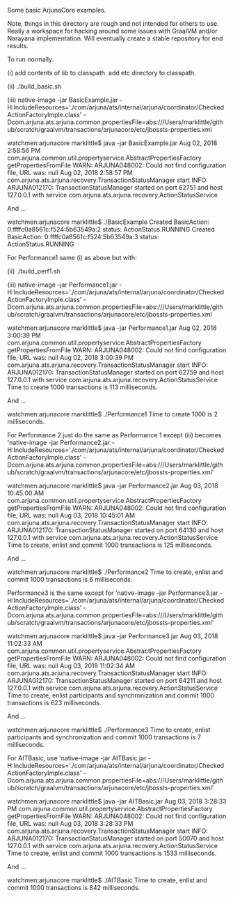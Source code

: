 Some basic ArjunaCore examples.

Note, things in this directory are rough and not intended for others to use. Really a workspace for hacking around some issues with GraalVM and/or Narayana implementation. Will eventually create a stable repository for end results.

To run normally:

(i) add contents of lib to classpath. add etc directory to classpath.

(ii) ./build_basic.sh

(iii) native-image -jar BasicExample.jar -H:IncludeResources='./com/arjuna/ats/internal/arjuna/coordinator/CheckedActionFactoryImple.class' -Dcom.arjuna.ats.arjuna.common.propertiesFile=abs:///Users/marklittle/github/scratch/graalvm/transactions/arjunacore/etc/jbossts-properties.xml

watchmen:arjunacore marklittle$ java -jar BasicExample.jar 
Aug 02, 2018 2:58:56 PM com.arjuna.common.util.propertyservice.AbstractPropertiesFactory getPropertiesFromFile
WARN: ARJUNA048002: Could not find configuration file, URL was: null
Aug 02, 2018 2:58:57 PM com.arjuna.ats.arjuna.recovery.TransactionStatusManager start
INFO: ARJUNA012170: TransactionStatusManager started on port 62751 and host 127.0.0.1 with service com.arjuna.ats.arjuna.recovery.ActionStatusService

And ...

watchmen:arjunacore marklittle$ ./BasicExample 
Created BasicAction: 0:ffffc0a8561c:f524:5b63549a:2 status: ActionStatus.RUNNING
Created BasicAction: 0:ffffc0a8561c:f524:5b63549a:3 status: ActionStatus.RUNNING

For Performance1 same (i) as above but with:

(ii) ./build_perf1.sh

(iii) native-image -jar Performance1.jar -H:IncludeResources='./com/arjuna/ats/internal/arjuna/coordinator/CheckedActionFactoryImple.class' -Dcom.arjuna.ats.arjuna.common.propertiesFile=abs:///Users/marklittle/github/scratch/graalvm/transactions/arjunacore/etc/jbossts-properties.xml

watchmen:arjunacore marklittle$ java -jar Performance1.jar
Aug 02, 2018 3:00:39 PM com.arjuna.common.util.propertyservice.AbstractPropertiesFactory getPropertiesFromFile
WARN: ARJUNA048002: Could not find configuration file, URL was: null
Aug 02, 2018 3:00:39 PM com.arjuna.ats.arjuna.recovery.TransactionStatusManager start
INFO: ARJUNA012170: TransactionStatusManager started on port 62759 and host 127.0.0.1 with service com.arjuna.ats.arjuna.recovery.ActionStatusService
Time to create 1000 transactions is 113 milliseconds.

And ...

watchmen:arjunacore marklittle$ ./Performance1 
Time to create 1000 is 2 milliseconds.

For Performance 2 just do the same as Performance 1 except (iii) becomes 'native-image -jar Performance2.jar -H:IncludeResources='./com/arjuna/ats/internal/arjuna/coordinator/CheckedActionFactoryImple.class' -Dcom.arjuna.ats.arjuna.common.propertiesFile=abs:///Users/marklittle/github/scratch/graalvm/transactions/arjunacore/etc/jbossts-properties.xml'

watchmen:arjunacore marklittle$ java -jar Performance2.jar
Aug 03, 2018 10:45:00 AM com.arjuna.common.util.propertyservice.AbstractPropertiesFactory getPropertiesFromFile
WARN: ARJUNA048002: Could not find configuration file, URL was: null
Aug 03, 2018 10:45:01 AM com.arjuna.ats.arjuna.recovery.TransactionStatusManager start
INFO: ARJUNA012170: TransactionStatusManager started on port 64130 and host 127.0.0.1 with service com.arjuna.ats.arjuna.recovery.ActionStatusService
Time to create, enlist and commit 1000 transactions is 125 milliseconds.

And ...

watchmen:arjunacore marklittle$ ./Performance2
Time to create, enlist and commit 1000 transactions is 6 milliseconds.

Performance3 is the same except for 'native-image -jar Performance3.jar -H:IncludeResources='./com/arjuna/ats/internal/arjuna/coordinator/CheckedActionFactoryImple.class' -Dcom.arjuna.ats.arjuna.common.propertiesFile=abs:///Users/marklittle/github/scratch/graalvm/transactions/arjunacore/etc/jbossts-properties.xml'

watchmen:arjunacore marklittle$ java -jar Performance3.jar
Aug 03, 2018 11:02:33 AM com.arjuna.common.util.propertyservice.AbstractPropertiesFactory getPropertiesFromFile
WARN: ARJUNA048002: Could not find configuration file, URL was: null
Aug 03, 2018 11:02:34 AM com.arjuna.ats.arjuna.recovery.TransactionStatusManager start
INFO: ARJUNA012170: TransactionStatusManager started on port 64211 and host 127.0.0.1 with service com.arjuna.ats.arjuna.recovery.ActionStatusService
Time to create, enlist participants and synchronization and commit 1000 transactions is 623 milliseconds.

And ...

watchmen:arjunacore marklittle$ ./Performance3
Time to create, enlist participants and synchronization and commit 1000 transactions is 7 milliseconds.

For AITBasic, use 'native-image -jar AITBasic.jar -H:IncludeResources='./com/arjuna/ats/internal/arjuna/coordinator/CheckedActionFactoryImple.class' -Dcom.arjuna.ats.arjuna.common.propertiesFile=abs:///Users/marklittle/github/scratch/graalvm/transactions/arjunacore/etc/jbossts-properties.xml'

watchmen:arjunacore marklittle$ java -jar AITBasic.jar
Aug 03, 2018 3:28:33 PM com.arjuna.common.util.propertyservice.AbstractPropertiesFactory getPropertiesFromFile
WARN: ARJUNA048002: Could not find configuration file, URL was: null
Aug 03, 2018 3:28:33 PM com.arjuna.ats.arjuna.recovery.TransactionStatusManager start
INFO: ARJUNA012170: TransactionStatusManager started on port 50070 and host 127.0.0.1 with service com.arjuna.ats.arjuna.recovery.ActionStatusService
Time to create, enlist and commit 1000 transactions is 1533 milliseconds.

And ...

watchmen:arjunacore marklittle$ ./AITBasic 
Time to create, enlist and commit 1000 transactions is 842 milliseconds.